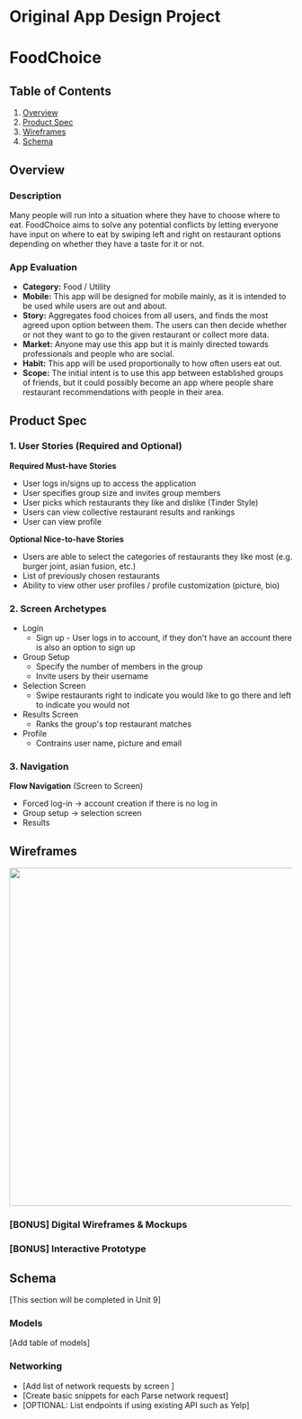 Original App Design Project
===

# FoodChoice

## Table of Contents
1. [Overview](#Overview)
1. [Product Spec](#Product-Spec)
1. [Wireframes](#Wireframes)
2. [Schema](#Schema)

## Overview
### Description
Many people will run into a situation where they have to choose where to eat. FoodChoice aims to solve any potential conflicts by letting everyone have input on where to eat by swiping left and right on restaurant options depending on whether they have a taste for it or not.

### App Evaluation
- **Category:** Food / Utility
- **Mobile:** This app will be designed for mobile mainly, as it is intended to be used while users are out and about.
- **Story:** Aggregates food choices from all users, and finds the most agreed upon option between them. The users can then decide whether or not they want to go to the given restaurant or collect more data.
- **Market:** Anyone may use this app but it is mainly directed towards professionals and people who are social.
- **Habit:** This app will be used proportionally to how often users eat out.
- **Scope:** The initial intent is to use this app between established groups of friends, but it could possibly become an app where people share restaurant recommendations with people in their area.

## Product Spec

### 1. User Stories (Required and Optional)

**Required Must-have Stories**

* User logs in/signs up to access the application
* User specifies group size and invites group members
* User picks which restaurants they like and dislike (Tinder Style)
* Users can view collective restaurant results and rankings
* User can view profile

**Optional Nice-to-have Stories**

* Users are able to select the categories of restaurants they like most (e.g. burger joint, asian fusion, etc.)
* List of previously chosen restaurants
* Ability to view other user profiles / profile customization (picture, bio)

### 2. Screen Archetypes

* Login
   * Sign up - User logs in to account, if they don't have an account there is also an option to sign up
* Group Setup
   * Specify the number of members in the group
   * Invite users by their username
* Selection Screen
   * Swipe restaurants right to indicate you would like to go there and left to indicate you would not
* Results Screen
   * Ranks the group's top restaurant matches
* Profile
   * Contrains user name, picture and email 

### 3. Navigation


**Flow Navigation** (Screen to Screen)

* Forced log-in -> account creation if there is no log in
* Group setup -> selection screen
* Results

## Wireframes
<img src="https://cdn.discordapp.com/attachments/916970558288191502/1100268016547143711/image.png" width=600>

### [BONUS] Digital Wireframes & Mockups

### [BONUS] Interactive Prototype

## Schema 
[This section will be completed in Unit 9]
### Models
[Add table of models]
### Networking
- [Add list of network requests by screen ]
- [Create basic snippets for each Parse network request]
- [OPTIONAL: List endpoints if using existing API such as Yelp]
